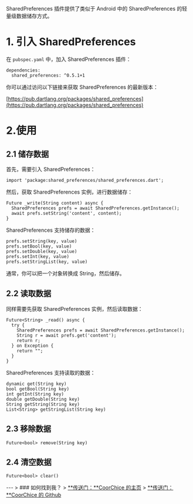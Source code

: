 SharedPreferences 插件提供了类似于 Android 中的 SharedPreferences 的轻量级数据储存方式。  

# 1. 引入 SharedPreferences

在 `pubspec.yaml` 中，加入 SharedPreferences 插件：  

```
dependencies:
  shared_preferences: ^0.5.1+1
```

你可以通过访问以下链接来获取 SharedPreferences 的最新版本：  

[https://pub.dartlang.org/packages/shared_preferences](https://pub.dartlang.org/packages/shared_preferences) 

# 2.使用

## 2.1 储存数据

首先，需要引入 SharedPreferences：

```
import 'package:shared_preferences/shared_preferences.dart';

``` 

然后，获取 SharedPreferences 实例，进行数据储存：  

```
Future _write(String content) async {
  SharedPreferences prefs = await SharedPreferences.getInstance();
  await prefs.setString('content', content);
}
```

SharedPreferences 支持储存的数据：  

```
prefs.setString(key, value)
prefs.setBool(key, value)
prefs.setDouble(key, value)
prefs.setInt(key, value)
prefs.setStringList(key, value)
```

通常，你可以把一个对象转换成 String，然后储存。  

## 2.2 读取数据

同样需要先获取 SharedPreferences 实例，然后读取数据：

```
Future<String> _read() async {
  try {
    SharedPreferences prefs = await SharedPreferences.getInstance();
    String r = await prefs.get('content');
    return r;
  } on Exception {
    return "";
  }
}
```


SharedPreferences 支持读取的数据：

```
dynamic get(String key)
bool getBool(String key)
int getInt(String key)
double getDouble(String key)
String getString(String key)
List<String> getStringList(String key)
```

## 2.3 移除数据

```
Future<bool> remove(String key) 

```

## 2.4 清空数据

```
Future<bool> clear()
```

---   > ### 如何找到我？   > [**传送门：**CoorChice 的主页](https://juejin.im/user/57fc43b67db2a200595ffd94)   > [**传送门：**CoorChice 的 Github](https://github.com/chenBingX)